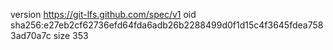 version https://git-lfs.github.com/spec/v1
oid sha256:e27eb2cf62736efd64fda6adb26b2288499d0f1d15c4f3645fdea7583ad70a7c
size 353
